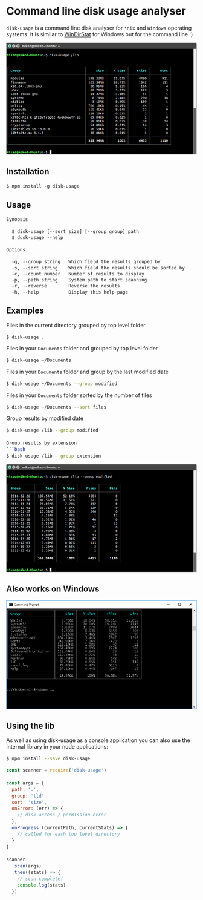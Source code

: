 # Command line disk usage analyser
`disk-usage` is a command line disk analyser for `*nix` and `Windows` operating systems. It is similar to [WinDirStat](https://windirstat.info/) for Windows but for the command line :)

![disk-usage screenshot 1](./screens/disk-usage-1.png)

## Installation
```
$ npm install -g disk-usage
```

## Usage
```
Synopsis

  $ disk-usage [--sort size] [--group group] path
  $ dusk-usage --help

Options

  -g, --group string   Which field the results grouped by          
  -s, --sort string    Which field the results should be sorted by 
  -c, --count number   Number of results to display                
  -p, --path string    System path to start scanning               
  -r, --reverse        Reverse the results                         
  -h, --help           Display this help page     
```

## Examples
Files in the current directory grouped by top level folder
```
$ disk-usage .
```

Files in your `Documents` folder and grouped by top level folder
```bash
$ disk-usage ~/Documents
```

Files in your `Documents` folder and group by the last modified date
```bash
$ disk-usage ~/Documents --group modified
```

Files in your `Documents` folder sorted by the number of files
```bash
$ disk-usage ~/Documents --sort files
```

Group results by modified date
```bash
$ disk-usage /lib --group modified

Group results by extension
```bash
$ disk-usage /lib --group extension
```

![disk-usage screenshot 1](./screens/disk-usage-5.png)

## Also works on Windows

![disk-usage screenshot 1](./screens/disk-usage-7.png)

## Using the lib

As well as using disk-usage as a console application you can also use the internal library in your node applications:

```bash
$ npm install --save disk-usage
```

```javascript
const scanner = require('disk-usage')

const args = {
  path: '.',
  group: 'tld'
  sort: 'size',
  onError: (err) => {
    // disk access / permission error
  },
  onProgress (currentPath, currentStats) => {
    // called for each top level directory
  }
}

scanner
  .scan(args)
  .then((stats) => {
    // scan complete!
    console.log(stats)
  })

```